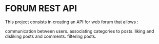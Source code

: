 # FORUM REST API

This project consists in creating an API for web forum that allows :

communication between users. associating categories to posts. liking and disliking posts and comments. filtering posts.

